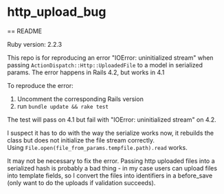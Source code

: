 # http_upload_bug

== README

Ruby version: 2.2.3

This repo is for reproducing an error "IOError: uninitialized stream" when passing `ActionDispatch::Http::UploadedFile` to a model in serialized params.
The error happens in Rails 4.2, but works in 4.1

To reproduce the error:  
1. Uncomment the corresponding Rails version  
2. run `bundle update && rake test`  

The test will pass on 4.1 but fail with "IOError: uninitialized stream" on 4.2.

I suspect it has to do with the way the serialize works now, it rebuilds the class but does not initialize the file stream correctly.  
Using `File.open(file_from_params.tempfile.path).read` works.

It may not be necessary to fix the error. Passing http uploaded files into a serialized hash is probably a bad thing - in my case users can upload files into template fields, so I convert the files into identifiers in a before_save (only want to do the uploads if validation succeeds).
